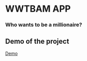 # WWTBAM APP
### Who wants to be a millionaire?
## Demo of the project 
[Demo](https://antongluschuk.github.io/wwtbam_app/)